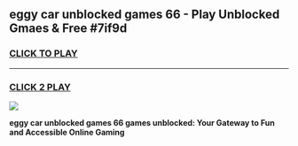 
## eggy car unblocked games 66 - Play Unblocked Gmaes & Free #7if9d
<h3>
<a href="https://premium.freeplayer.one?title=eggy_car_unblocked_games_66&ref=03M">CLICK TO PLAY</a></h3>
<hr>

<h3>
<a href="https://premium.freeplayer.one?title=eggy_car_unblocked_games_66&ref=03M">CLICK 2 PLAY</a>
  
</h3>

<a href="https://premium.freeplayer.one?title=eggy_car_unblocked_games_66&ref=03M"><img src="https://clearcache.store/games.png"></a>


**eggy car unblocked games 66 games unblocked: Your Gateway to Fun and Accessible Online Gaming**
